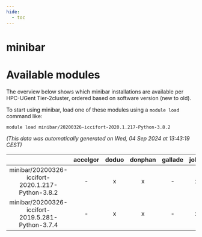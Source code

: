 ```yaml
---
hide:
  - toc
---
```


minibar
=======

# Available modules


The overview below shows which minibar installations are available per HPC-UGent Tier-2cluster, ordered based on software version (new to old).

To start using minibar, load one of these modules using a `module load` command like:

```shell
module load minibar/20200326-iccifort-2020.1.217-Python-3.8.2
```

*(This data was automatically generated on Wed, 04 Sep 2024 at 13:43:19 CEST)*  

| |accelgor|doduo|donphan|gallade|joltik|shinx|skitty|
| :---: | :---: | :---: | :---: | :---: | :---: | :---: | :---: |
|minibar/20200326-iccifort-2020.1.217-Python-3.8.2|-|x|x|-|x|-|-|
|minibar/20200326-iccifort-2019.5.281-Python-3.7.4|-|x|x|-|x|-|-|
